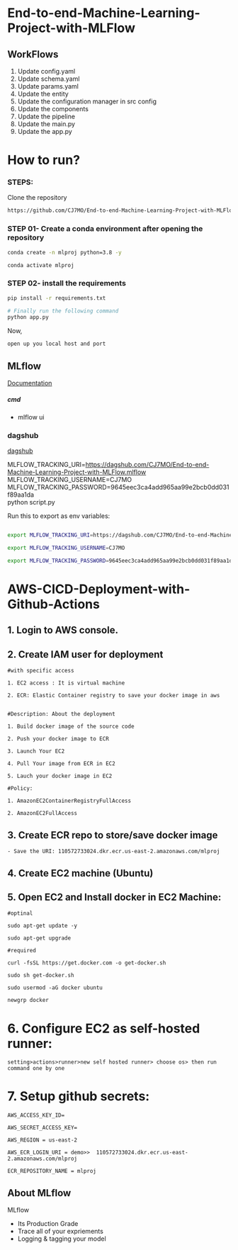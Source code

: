 # End-to-end-Machine-Learning-Project-with-MLFlow


## WorkFlows

1. Update config.yaml
2. Update schema.yaml
3. Update params.yaml
4. Update the entity
5. Update the configuration manager in src config
6. Update the components
7. Update the pipeline
8. Update the main.py
9. Update the app.py



# How to run?
### STEPS:

Clone the repository

```bash
https://github.com/CJ7MO/End-to-end-Machine-Learning-Project-with-MLFlow
```
### STEP 01- Create a conda environment after opening the repository

```bash
conda create -n mlproj python=3.8 -y
```

```bash
conda activate mlproj
```


### STEP 02- install the requirements
```bash
pip install -r requirements.txt
```


```bash
# Finally run the following command
python app.py
```

Now,
```bash
open up you local host and port
```



## MLflow

[Documentation](https://mlflow.org/docs/latest/index.html)


##### cmd
- mlflow ui

### dagshub
[dagshub](https://dagshub.com/)

MLFLOW_TRACKING_URI=https://dagshub.com/CJ7MO/End-to-end-Machine-Learning-Project-with-MLFlow.mlflow \
MLFLOW_TRACKING_USERNAME=CJ7MO \
MLFLOW_TRACKING_PASSWORD=9645eec3ca4add965aa99e2bcb0dd031f89aa1da \
python script.py

Run this to export as env variables:

```bash

export MLFLOW_TRACKING_URI=https://dagshub.com/CJ7MO/End-to-end-Machine-Learning-Project-with-MLFlow.mlflow

export MLFLOW_TRACKING_USERNAME=CJ7MO 

export MLFLOW_TRACKING_PASSWORD=9645eec3ca4add965aa99e2bcb0dd031f89aa1da

```

# AWS-CICD-Deployment-with-Github-Actions

## 1. Login to AWS console.

## 2. Create IAM user for deployment

	#with specific access

	1. EC2 access : It is virtual machine

	2. ECR: Elastic Container registry to save your docker image in aws


	#Description: About the deployment

	1. Build docker image of the source code

	2. Push your docker image to ECR

	3. Launch Your EC2 

	4. Pull Your image from ECR in EC2

	5. Lauch your docker image in EC2

	#Policy:

	1. AmazonEC2ContainerRegistryFullAccess

	2. AmazonEC2FullAccess

	
## 3. Create ECR repo to store/save docker image
    - Save the URI: 110572733024.dkr.ecr.us-east-2.amazonaws.com/mlproj

	
## 4. Create EC2 machine (Ubuntu) 

## 5. Open EC2 and Install docker in EC2 Machine:
	
	
	#optinal

	sudo apt-get update -y

	sudo apt-get upgrade
	
	#required

	curl -fsSL https://get.docker.com -o get-docker.sh

	sudo sh get-docker.sh

	sudo usermod -aG docker ubuntu

	newgrp docker
	
# 6. Configure EC2 as self-hosted runner:
    setting>actions>runner>new self hosted runner> choose os> then run command one by one


# 7. Setup github secrets:

    AWS_ACCESS_KEY_ID=

    AWS_SECRET_ACCESS_KEY=

    AWS_REGION = us-east-2

    AWS_ECR_LOGIN_URI = demo>>  110572733024.dkr.ecr.us-east-2.amazonaws.com/mlproj

    ECR_REPOSITORY_NAME = mlproj




## About MLflow 
MLflow

 - Its Production Grade
 - Trace all of your expriements
 - Logging & tagging your model